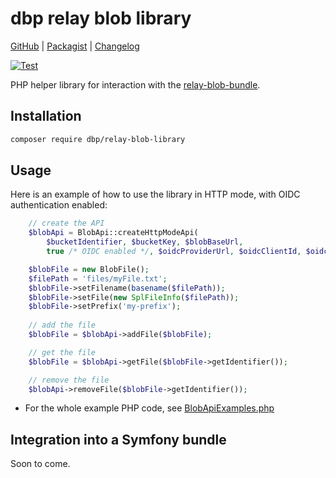 # dbp relay blob library

[GitHub](https://github.com/digital-blueprint/relay-blob-library) |
[Packagist](https://packagist.org/packages/dbp/relay-blob-library) |
[Changelog](https://github.com/digital-blueprint/relay-blob-library/blob/main/CHANGELOG.md)

[![Test](https://github.com/digital-blueprint/relay-blob-library/actions/workflows/test.yml/badge.svg)](https://github.com/digital-blueprint/relay-blob-library/actions/workflows/test.yml)

PHP helper library for interaction with the [relay-blob-bundle](https://github.com/digital-blueprint/relay-blob-bundle).

## Installation

```bash
composer require dbp/relay-blob-library
```

## Usage

Here is an example of how to use the library in HTTP mode, with OIDC authentication enabled:
```php
    // create the API
    $blobApi = BlobApi::createHttpModeApi(
        $bucketIdentifier, $bucketKey, $blobBaseUrl,
        true /* OIDC enabled */, $oidcProviderUrl, $oidcClientId, $oidcClientSecret);

    $blobFile = new BlobFile();
    $filePath = 'files/myFile.txt';
    $blobFile->setFilename(basename($filePath));
    $blobFile->setFile(new SplFileInfo($filePath));
    $blobFile->setPrefix('my-prefix');
    
    // add the file    
    $blobFile = $blobApi->addFile($blobFile);

    // get the file
    $blobFile = $blobApi->getFile($blobFile->getIdentifier());

    // remove the file
    $blobApi->removeFile($blobFile->getIdentifier());
```

- For the whole example PHP code, see [BlobApiExamples.php](./examples/BlobApiExamples.php)

## Integration into a Symfony bundle

Soon to come.
